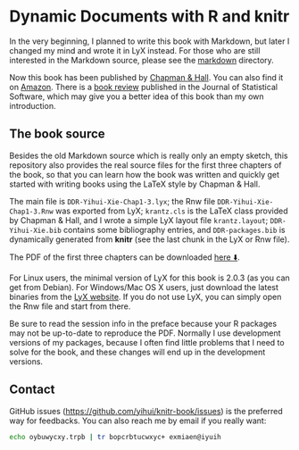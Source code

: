 # Dynamic Documents with R and knitr

In the very beginning, I planned to write this book with Markdown, but later
I changed my mind and wrote it in LyX instead. For those who are still
interested in the Markdown source, please see the [markdown](markdown)
directory.

Now this book has been published by [Chapman &
Hall](http://www.crcpress.com/product/isbn/9781482203530). You can also find
it on [Amazon](http://www.amazon.com/gp/product/1482203537). There is a
[book review](http://www.jstatsoft.org/v56/b02/) published in the Journal of
Statistical Software, which may give you a better idea of this book than my
own introduction.

## The book source

Besides the old Markdown source which is really only an empty sketch, this
repository also provides the real source files for the first three chapters
of the book, so that you can learn how the book was written and quickly get
started with writing books using the LaTeX style by Chapman & Hall.

The main file is `DDR-Yihui-Xie-Chap1-3.lyx`; the Rnw file
`DDR-Yihui-Xie-Chap1-3.Rnw` was exported from LyX; `krantz.cls` is the LaTeX
class provided by Chapman & Hall, and I wrote a simple LyX layout file
`krantz.layout`; `DDR-Yihui-Xie.bib` contains some bibliography entries, and
`DDR-packages.bib` is dynamically generated from **knitr** (see the last
chunk in the LyX or Rnw file).

The PDF of the first three chapters can be downloaded
[here :arrow_down:](https://bitbucket.org/stat/knitr/downloads/DDR-Yihui-Xie-Chap1-3.pdf).

For Linux users, the minimal version of LyX for this book is 2.0.3 (as you can
get from Debian). For Windows/Mac OS X users, just download the latest binaries
from the [LyX website](http://lyx.org). If you do not use LyX, you can simply
open the Rnw file and start from there.

Be sure to read the session info in the preface because your R packages may
not be up-to-date to reproduce the PDF. Normally I use development versions
of my packages, because I often find little problems that I need to solve
for the book, and these changes will end up in the development versions.

## Contact

GitHub issues (<https://github.com/yihui/knitr-book/issues>) is the
preferred way for feedbacks. You can also reach me by email if you really
want:

```bash
echo oybuwycxy.trpb | tr bopcrbtucwxyc+ exmiaen@iyuih
```
